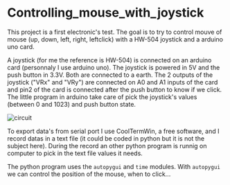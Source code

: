 # Controlling_mouse_with_joystick

This project is a first electronic's test. The goal is to try to control mouve of mouse (up, down, left, right, leftclick) with a HW-504 joystick and a arduino uno card.

A joystick (for me the reference is HW-504) is connected on an arduino card (personnaly I use arduino uno). The joystick is powered in 5V and the push button in 3.3V. Both are connected to a earth. The 2 outputs of the joystick ("VRx" and "VRy") are connected on A0 and A1 inputs of the card and pin2 of the card is connected after the push button to know if we click. The little program in arduino take care of pick the joystick's values (between 0 and 1023) and push button state.

![circuit](https://raw.githubusercontent.com/KataKatis/Electronic/Joystick/Controlling_mouse_with_joystick/joystick_circuit2.png)

To export data's from serial port I use CoolTermWin, a free software, and I record datas in a text file (it could be coded in python but it is not the subject here). During the record an other python program is runnig on computer to pick in the text file values it needs.

The python program uses the `autopygui` and `time` modules. With `autopygui` we can control the position of the mouse, when to click... 
